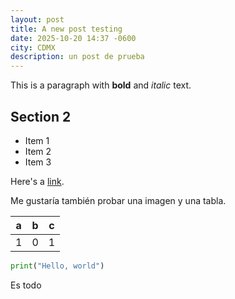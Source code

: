 ```yaml
---
layout: post
title: A new post testing
date: 2025-10-20 14:37 -0600
city: CDMX
description: un post de prueba
---
```


This is a paragraph with **bold** and *italic* text.

## Section 2

- Item 1
- Item 2
- Item 3

Here's a [link](https://example.com).

Me gustaría también probar una imagen y una tabla.

| a | b | c |
|---|---|---|
| 1 | 0 | 1 |

```python
print("Hello, world")
```

Es todo
